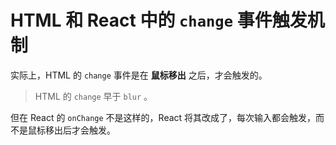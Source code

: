 # HTML 和 React 中的 `change` 事件触发机制

实际上，HTML 的 `change` 事件是在 **鼠标移出** 之后，才会触发的。

> HTML 的 `change` 早于 `blur` 。

但在 React 的 `onChange` 不是这样的，React 将其改成了，每次输入都会触发，而不是鼠标移出后才会触发。
